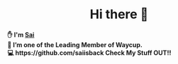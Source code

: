 
<h1 align='center'> Hi there 👋</h1>

<h4>
 ✋ I'm <u>Sai</u>
<br>
🔭 I’m one of the Leading Member of Waycup.
<br>
💻 https://github.com/saiisback Check My Stuff OUT!!
